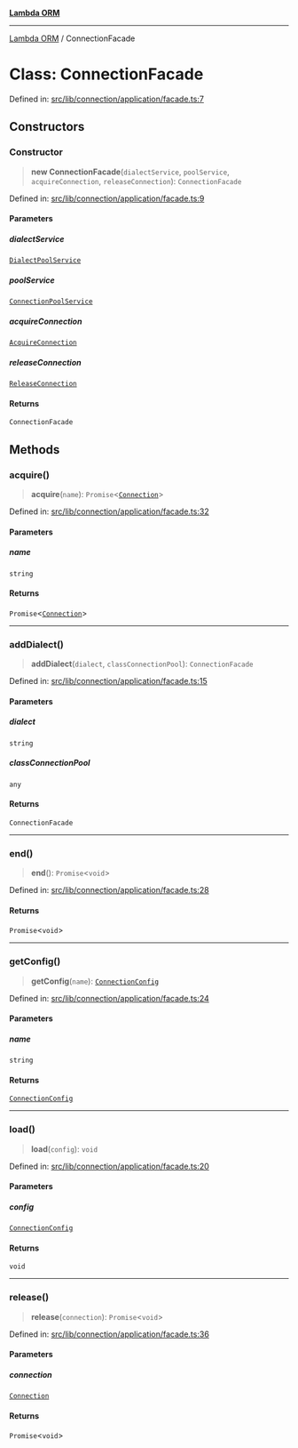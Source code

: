 [**Lambda ORM**](../README.md)

***

[Lambda ORM](../README.md) / ConnectionFacade

# Class: ConnectionFacade

Defined in: [src/lib/connection/application/facade.ts:7](https://github.com/lambda-orm/lambdaorm/blob/de442ee62b98645313d73b81a13e3c7cf3edad24/src/lib/connection/application/facade.ts#L7)

## Constructors

### Constructor

> **new ConnectionFacade**(`dialectService`, `poolService`, `acquireConnection`, `releaseConnection`): `ConnectionFacade`

Defined in: [src/lib/connection/application/facade.ts:9](https://github.com/lambda-orm/lambdaorm/blob/de442ee62b98645313d73b81a13e3c7cf3edad24/src/lib/connection/application/facade.ts#L9)

#### Parameters

##### dialectService

[`DialectPoolService`](DialectPoolService.md)

##### poolService

[`ConnectionPoolService`](ConnectionPoolService.md)

##### acquireConnection

[`AcquireConnection`](AcquireConnection.md)

##### releaseConnection

[`ReleaseConnection`](ReleaseConnection.md)

#### Returns

`ConnectionFacade`

## Methods

### acquire()

> **acquire**(`name`): `Promise`\<[`Connection`](../interfaces/Connection.md)\>

Defined in: [src/lib/connection/application/facade.ts:32](https://github.com/lambda-orm/lambdaorm/blob/de442ee62b98645313d73b81a13e3c7cf3edad24/src/lib/connection/application/facade.ts#L32)

#### Parameters

##### name

`string`

#### Returns

`Promise`\<[`Connection`](../interfaces/Connection.md)\>

***

### addDialect()

> **addDialect**(`dialect`, `classConnectionPool`): `ConnectionFacade`

Defined in: [src/lib/connection/application/facade.ts:15](https://github.com/lambda-orm/lambdaorm/blob/de442ee62b98645313d73b81a13e3c7cf3edad24/src/lib/connection/application/facade.ts#L15)

#### Parameters

##### dialect

`string`

##### classConnectionPool

`any`

#### Returns

`ConnectionFacade`

***

### end()

> **end**(): `Promise`\<`void`\>

Defined in: [src/lib/connection/application/facade.ts:28](https://github.com/lambda-orm/lambdaorm/blob/de442ee62b98645313d73b81a13e3c7cf3edad24/src/lib/connection/application/facade.ts#L28)

#### Returns

`Promise`\<`void`\>

***

### getConfig()

> **getConfig**(`name`): [`ConnectionConfig`](../interfaces/ConnectionConfig.md)

Defined in: [src/lib/connection/application/facade.ts:24](https://github.com/lambda-orm/lambdaorm/blob/de442ee62b98645313d73b81a13e3c7cf3edad24/src/lib/connection/application/facade.ts#L24)

#### Parameters

##### name

`string`

#### Returns

[`ConnectionConfig`](../interfaces/ConnectionConfig.md)

***

### load()

> **load**(`config`): `void`

Defined in: [src/lib/connection/application/facade.ts:20](https://github.com/lambda-orm/lambdaorm/blob/de442ee62b98645313d73b81a13e3c7cf3edad24/src/lib/connection/application/facade.ts#L20)

#### Parameters

##### config

[`ConnectionConfig`](../interfaces/ConnectionConfig.md)

#### Returns

`void`

***

### release()

> **release**(`connection`): `Promise`\<`void`\>

Defined in: [src/lib/connection/application/facade.ts:36](https://github.com/lambda-orm/lambdaorm/blob/de442ee62b98645313d73b81a13e3c7cf3edad24/src/lib/connection/application/facade.ts#L36)

#### Parameters

##### connection

[`Connection`](../interfaces/Connection.md)

#### Returns

`Promise`\<`void`\>
